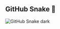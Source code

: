   ## GitHub Snake 🐍
  ![GitHub Snake dark](https://github.com/caromontoyabran/caromontoyabran/blob/output/github-contribution-grid-snake.svg)
</div>
